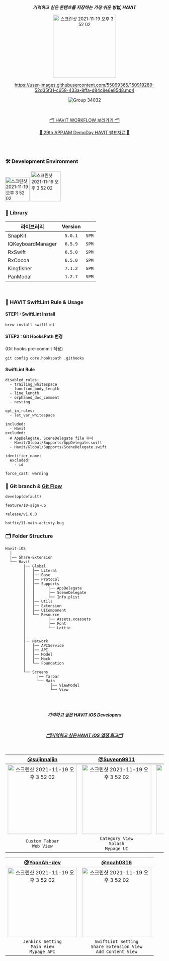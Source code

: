 <div align="center"> 
  
_**기억하고 싶은 콘텐츠를 저장하는 가장 쉬운 방법, HAVIT**_

[<img width="200" alt="스크린샷 2021-11-19 오후 3 52 02" src="https://user-images.githubusercontent.com/55099365/196023806-5eb7be0f-c7cf-4661-bb39-35a15146c33a.png">](https://apps.apple.com/kr/app/havit/id1607518014?l=en)


https://user-images.githubusercontent.com/55099365/150919289-52d35f31-c658-433a-8ffa-d84c8e6e85d8.mp4
  
![Group 34032](https://user-images.githubusercontent.com/55099365/150933056-1ef35cf3-d4bc-4dde-a5c7-9e170b19e42a.jpg)

<br/>
  
[🗂 HAVIT WORKFLOW 보러가기 🗂](https://github.com/TeamHavit/Havit-iOS/blob/develop/README/workflow.md)

[💜 29th APPJAM DemoDay HAVIT 발표자료 💜](https://github.com/TeamHavit/Havit-iOS/files/7932448/_.pdf)

  
</div>

<br/>
<br/>

### 🛠 Development Environment

<img width="77" alt="스크린샷 2021-11-19 오후 3 52 02" src="https://img.shields.io/badge/iOS-15.0+-silver"> <img width="95" alt="스크린샷 2021-11-19 오후 3 52 02" src="https://img.shields.io/badge/Xcode-13.2.1-blue">

### 🎁 Library

| 라이브러리        | Version |       |
| ----------------- | :-----: | ----- |
| SnapKit           | `5.0.1` | `SPM` |
| IQKeyboardManager | `6.5.9` | `SPM` |
| RxSwift           | `6.5.0` | `SPM` |
| RxCocoa           | `6.5.0` | `SPM` |
| Kingfisher        | `7.1.2` | `SPM` |
| PanModal          | `1.2.7` | `SPM` |

<br/>
 
### 📖 HAVIT SwiftLint Rule & Usage

#### STEP1 : SwiftLint Install

```
brew install swiftlint
```

#### STEP2 : Git HooksPath 변경

(Git hooks pre-commit 적용)

```
git config core.hookspath .githooks
```

#### SwiftLint Rule

```
disabled_rules:
  - trailing_whitespace
  - function_body_length
  - line_length
  - orphaned_doc_comment
  - nesting

opt_in_rules:
  - let_var_whitespace

included:
  - Havit
excluded:
  # AppDelegate, SceneDelegate file 무시
  - Havit/Global/Supports/AppDelegate.swift
  - Havit/Global/Supports/SceneDelegate.swift

identifier_name:
  excluded:
    - id

force_cast: warning
```

### 🔀 Git branch & [Git Flow](https://techblog.woowahan.com/2553/)

```
develop(default)

feature/10-sign-up

release/v1.0.0

hotfix/11-main-activty-bug
```

### 🗂 Folder Structure

```
Havit-iOS
  |
  |── Share-Extension
  └── Havit
        |── Global
        │   │── Literal
        │   │── Base
        │   │── Protocol
        │   │── Supports
        │   │      │── AppDelegate
        │   │      │── SceneDelegate
        │   │      └── Info.plist
        │   │── Utils
        │   │── Extension
        │   │── UIComponent
        │   └── Resource
        │          │── Assets.xcassets
        │          │── Font
        │          └── Lottie
        │
        │
        |── Network
        │   │── APIService
        │   │── API
        │   │── Model
        │   │── Mock
        │   └── Foundation
        │
        └── Screens
              |── Tarbar
              └── Main
                    │── ViewModel
                    └── View
```

<br/>
<br/>

<div align="center">
  
_**기억하고 싶은 HAVIT iOS Developers**_
  
<br/>
  
_**[🗂기억하고 싶은 HAVIT iOS 앱잼 회고🗂](https://skitter-sloth-be4.notion.site/ecb9c8f17ad04bb0a8ca9e323205bcdb)**_

<br/>
  
| [@sujinnaljin](https://github.com/sujinnaljin) | [@Suyeon9911](https://github.com/Suyeon9911) | [@beansbin](https://github.com/beansbin) |
|:---:|:---:|:---:|
|<img width="220" alt="스크린샷 2021-11-19 오후 3 52 02" src="https://user-images.githubusercontent.com/55099365/148773237-124097e8-055c-48ec-99cf-b9e25803361f.png">|<img width="220" alt="스크린샷 2021-11-19 오후 3 52 02" src="https://user-images.githubusercontent.com/55099365/148773728-9aca9e29-639b-48b9-b5d8-e1c81282b0b7.png">|<img width="220" alt="스크린샷 2021-11-19 오후 3 52 02" src="https://user-images.githubusercontent.com/55099365/148773753-870ea62e-50c4-49ca-bc3c-61c17071096a.png">|
| `Custom Tabbar` <br/> `Web View` | `Category View` <br/> `Splash` <br/> `Mypage UI` | `Category Content View` <br/> `Search View` |

| [@YoonAh-dev](https://github.com/YoonAh-dev)                                                                                                                                 | [@noah0316](https://github.com/noah0316)                                                                                                                                     |
| :----: | :----:|
| <img width="220" alt="스크린샷 2021-11-19 오후 3 52 02" src="https://user-images.githubusercontent.com/55099365/148773764-cf9b7dc0-9ba8-412f-9a96-39156efbe385.png"> | <img width="220" alt="스크린샷 2021-11-19 오후 3 52 02" src="https://user-images.githubusercontent.com/55099365/148773887-63ef9b5d-821b-4f92-b1e9-6d33d1540ad6.png"> |
| `Jenkins Setting` <br/> `Main View` <br/> `Mypage API` | `SwiftLint Setting` <br/> `Share Extension View` <br/> `Add Content View` |

</div>
